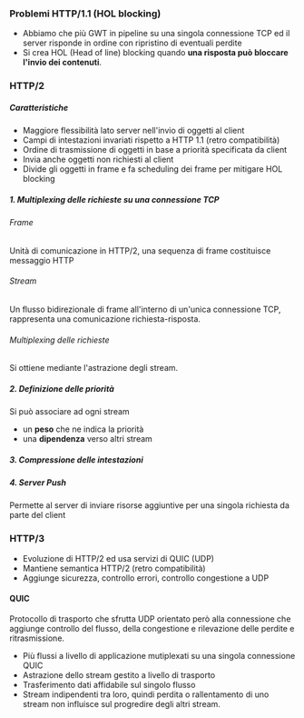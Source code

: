 ### Problemi HTTP/1.1 (HOL blocking)

- Abbiamo che più GWT in pipeline su una singola connessione TCP ed il server risponde in ordine con ripristino di eventuali perdite
- Si crea HOL (Head of line) blocking quando **una risposta può bloccare l'invio dei contenuti**.

### HTTP/2

##### Caratteristiche
- Maggiore flessibilità lato server nell'invio di oggetti al client
- Campi di intestazioni invariati rispetto a HTTP 1.1 (retro compatibilità)
- Ordine di trasmissione di oggetti in base a priorità specificata da client
- Invia anche oggetti non richiesti al client
- Divide gli oggetti in frame e fa scheduling dei frame per mitigare HOL blocking

##### 1. Multiplexing delle richieste su una connessione TCP
###### Frame 
Unità di comunicazione in HTTP/2, una sequenza di frame costituisce messaggio HTTP

###### Stream
Un flusso bidirezionale di frame all'interno di un'unica connessione TCP, rappresenta una comunicazione richiesta-risposta. 

###### Multiplexing delle richieste
Si ottiene mediante l'astrazione degli stream.

##### 2. Definizione delle priorità
Si può associare ad ogni stream 
- un **peso** che ne indica la priorità 
- una **dipendenza** verso altri stream 

##### 3. Compressione delle intestazioni

##### 4. Server Push
Permette al server di inviare risorse aggiuntive per una singola richiesta da parte del client

### HTTP/3

- Evoluzione di HTTP/2 ed usa servizi di QUIC (UDP)
- Mantiene semantica HTTP/2 (retro compatibilità)
- Aggiunge sicurezza, controllo errori, controllo congestione a UDP

#### QUIC
Protocollo di trasporto che sfrutta UDP orientato però alla connessione che aggiunge controllo del flusso, della congestione e rilevazione delle perdite e ritrasmissione.

- Più flussi a livello di applicazione mutiplexati su una singola connessione QUIC
- Astrazione dello stream gestito a livello di trasporto
- Trasferimento dati affidabile sul singolo flusso
- Stream indipendenti tra loro, quindi perdita o rallentamento di uno stream non influisce sul progredire degli altri stream.